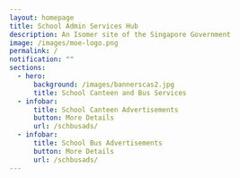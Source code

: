 ```yaml
---
layout: homepage
title: School Admin Services Hub
description: An Isomer site of the Singapore Government
image: /images/moe-logo.png
permalink: /
notification: ""
sections:
  - hero:
      background: /images/bannerscas2.jpg
      title: School Canteen and Bus Services
  - infobar:
      title: School Canteen Advertisements
      button: More Details
      url: /schbusads/
  - infobar:
      title: School Bus Advertisements
      button: More Details
      url: /schbusads/
---
```

